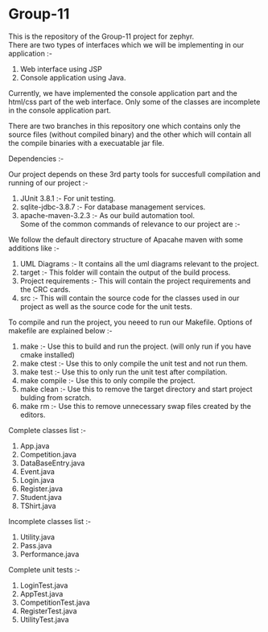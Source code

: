 Group-11
========

This is the repository of the Group-11 project for zephyr.  
There are two types of interfaces which we will be implementing in our application :-   

1) Web interface using JSP   
2) Console application using Java.   

Currently, we have implemented the console application part and the html/css part of the web interface. Only some of the classes are incomplete in the console application part.  

There are two branches in this repository one which contains only the source files (without compiled binary) and the other which will contain all the compile binaries with a execuatable jar file. 

Dependencies :- 

Our project depends on these 3rd party tools for succesfull compilation and running of our project :-  
1) JUnit 3.8.1 :- For unit testing.   
2) sqlite-jdbc-3.8.7 :- For database management services.   
3) apache-maven-3.2.3 :- As our build automation tool.   
Some of the common commands of relevance to our project are :-  

We follow the default directory structure of Apacahe maven with some additions like :- 

1) UML Diagrams :- It contains all the uml diagrams relevant to the project.  
2) target :- This folder will contain the output of the build process.    
3) Project requirements :- This will contain the project requirements and the CRC cards.   
4) src :- This will contain the source code for the classes used in our project as well as the source code for the   unit tests. 

To compile and run the project, you neeed to run our Makefile. Options of makefile are explained below :-    

1) make :- Use this to build and run the project. (will only run if you have cmake installed)  
2) make ctest :- Use this to only compile the unit test and not run them.   
3) make test :- Use this to only run the unit test after compilation.   
4) make compile :- Use this to only compile the project.   
5) make clean :- Use this to remove the target directory and start project bulding from scratch.   
6) make rm :- Use this to remove unnecessary swap files created by the editors.    

Complete classes list :-      

1) App.java  
2) Competition.java   
3) DataBaseEntry.java   
4) Event.java  
5) Login.java  
6) Register.java  
7) Student.java  
8) TShirt.java  

Incomplete classes list :-   

1) Utility.java   
2) Pass.java   
3) Performance.java    

Complete unit tests :-   

1) LoginTest.java  
2) AppTest.java  
3) CompetitionTest.java   
4) RegisterTest.java   
5) UtilityTest.java   
